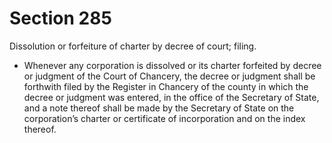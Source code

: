 # Section 285

Dissolution or forfeiture of charter by decree of court; filing.

- Whenever any corporation is dissolved or its charter forfeited by decree or judgment of the Court of Chancery, the decree or judgment shall be forthwith filed by the Register in Chancery of the county in which the decree or judgment was entered, in the office of the Secretary of State, and a note thereof shall be made by the Secretary of State on the corporation’s charter or certificate of incorporation and on the index thereof.